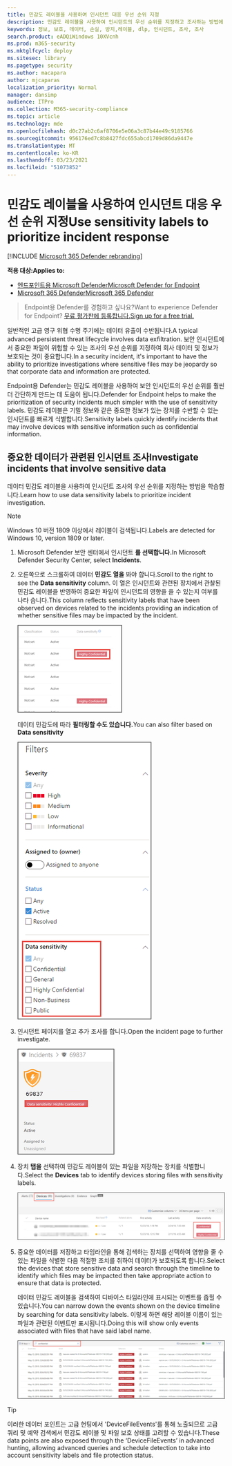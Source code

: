 ```yaml
---
title: 민감도 레이블을 사용하여 인시던트 대응 우선 순위 지정
description: 민감도 레이블을 사용하여 인시던트의 우선 순위를 지정하고 조사하는 방법에 대해 자세히 알아보기
keywords: 정보, 보호, 데이터, 손실, 방지,레이블, dlp, 인시던트, 조사, 조사
search.product: eADQiWindows 10XVcnh
ms.prod: m365-security
ms.mktglfcycl: deploy
ms.sitesec: library
ms.pagetype: security
ms.author: macapara
author: mjcaparas
localization_priority: Normal
manager: dansimp
audience: ITPro
ms.collection: M365-security-compliance
ms.topic: article
ms.technology: mde
ms.openlocfilehash: d0c27ab2c6af8706e5e06a3c87b44e49c9185766
ms.sourcegitcommit: 956176ed7c8b8427fdc655abcd1709d86da9447e
ms.translationtype: MT
ms.contentlocale: ko-KR
ms.lasthandoff: 03/23/2021
ms.locfileid: "51073852"
---
```

# <a name="use-sensitivity-labels-to-prioritize-incident-response"></a><span data-ttu-id="8c2b7-104">민감도 레이블을 사용하여 인시던트 대응 우선 순위 지정</span><span class="sxs-lookup"><span data-stu-id="8c2b7-104">Use sensitivity labels to prioritize incident response</span></span>  

[!INCLUDE [Microsoft 365 Defender rebranding](../../includes/microsoft-defender.md)]

<span data-ttu-id="8c2b7-105">**적용 대상:**</span><span class="sxs-lookup"><span data-stu-id="8c2b7-105">**Applies to:**</span></span>
- [<span data-ttu-id="8c2b7-106">엔드포인트용 Microsoft Defender</span><span class="sxs-lookup"><span data-stu-id="8c2b7-106">Microsoft Defender for Endpoint</span></span>](https://go.microsoft.com/fwlink/p/?linkid=2146631)
- [<span data-ttu-id="8c2b7-107">Microsoft 365 Defender</span><span class="sxs-lookup"><span data-stu-id="8c2b7-107">Microsoft 365 Defender</span></span>](https://go.microsoft.com/fwlink/?linkid=2118804)

> <span data-ttu-id="8c2b7-108">Endpoint용 Defender를 경험하고 싶나요?</span><span class="sxs-lookup"><span data-stu-id="8c2b7-108">Want to experience Defender for Endpoint?</span></span> [<span data-ttu-id="8c2b7-109">무료 평가판에 등록합니다.</span><span class="sxs-lookup"><span data-stu-id="8c2b7-109">Sign up for a free trial.</span></span>](https://www.microsoft.com/microsoft-365/windows/microsoft-defender-atp?ocid=docs-wdatp-exposedapis-abovefoldlink) 


<span data-ttu-id="8c2b7-110">일반적인 고급 영구 위협 수명 주기에는 데이터 유출이 수반됩니다.</span><span class="sxs-lookup"><span data-stu-id="8c2b7-110">A typical advanced persistent threat lifecycle involves data exfiltration.</span></span> <span data-ttu-id="8c2b7-111">보안 인시던트에서 중요한 파일이 위험할 수 있는 조사의 우선 순위를 지정하여 회사 데이터 및 정보가 보호되는 것이 중요합니다.</span><span class="sxs-lookup"><span data-stu-id="8c2b7-111">In a security incident, it's important to have the ability to prioritize investigations where sensitive files may be jeopardy so that corporate data and information are protected.</span></span>

<span data-ttu-id="8c2b7-112">Endpoint용 Defender는 민감도 레이블을 사용하여 보안 인시던트의 우선 순위를 훨씬 더 간단하게 만드는 데 도움이 됩니다.</span><span class="sxs-lookup"><span data-stu-id="8c2b7-112">Defender for Endpoint helps to make the prioritization of security incidents much simpler with the use of sensitivity labels.</span></span> <span data-ttu-id="8c2b7-113">민감도 레이블은 기밀 정보와 같은 중요한 정보가 있는 장치를 수반할 수 있는 인시던트를 빠르게 식별합니다.</span><span class="sxs-lookup"><span data-stu-id="8c2b7-113">Sensitivity labels quickly identify incidents that may involve devices with sensitive information such as confidential information.</span></span> 

## <a name="investigate-incidents-that-involve-sensitive-data"></a><span data-ttu-id="8c2b7-114">중요한 데이터가 관련된 인시던트 조사</span><span class="sxs-lookup"><span data-stu-id="8c2b7-114">Investigate incidents that involve sensitive data</span></span>
<span data-ttu-id="8c2b7-115">데이터 민감도 레이블을 사용하여 인시던트 조사의 우선 순위를 지정하는 방법을 학습합니다.</span><span class="sxs-lookup"><span data-stu-id="8c2b7-115">Learn how to use data sensitivity labels to prioritize incident investigation.</span></span>

>[!NOTE]
><span data-ttu-id="8c2b7-116">Windows 10 버전 1809 이상에서 레이블이 검색됩니다.</span><span class="sxs-lookup"><span data-stu-id="8c2b7-116">Labels are detected for Windows 10, version 1809 or later.</span></span>

1. <span data-ttu-id="8c2b7-117">Microsoft Defender 보안 센터에서 인시던트 **를 선택합니다.**</span><span class="sxs-lookup"><span data-stu-id="8c2b7-117">In Microsoft Defender Security Center, select **Incidents**.</span></span> 

2. <span data-ttu-id="8c2b7-118">오른쪽으로 스크롤하여 데이터 **민감도 열을** 봐야 합니다.</span><span class="sxs-lookup"><span data-stu-id="8c2b7-118">Scroll to the right to see the **Data sensitivity** column.</span></span> <span data-ttu-id="8c2b7-119">이 열은 인시던트와 관련된 장치에서 관찰된 민감도 레이블을 반영하여 중요한 파일이 인시던트의 영향을 을 수 있는지 여부를 나타 습니다.</span><span class="sxs-lookup"><span data-stu-id="8c2b7-119">This column reflects sensitivity labels that have been observed on devices related to the incidents providing an indication of whether sensitive files may be impacted by the incident.</span></span>

    ![데이터 민감도 열의 이미지](images/data-sensitivity-column.png)

    <span data-ttu-id="8c2b7-121">데이터 민감도에 따라 **필터링할 수도 있습니다.**</span><span class="sxs-lookup"><span data-stu-id="8c2b7-121">You can also filter based on **Data sensitivity**</span></span> 

    ![데이터 민감도 필터의 이미지](images/data-sensitivity-filter.png)

3. <span data-ttu-id="8c2b7-123">인시던트 페이지를 열고 추가 조사를 합니다.</span><span class="sxs-lookup"><span data-stu-id="8c2b7-123">Open the incident page to further investigate.</span></span>

    ![인시던트 페이지 세부 정보의 이미지](images/incident-page.png)

4. <span data-ttu-id="8c2b7-125">장치 **탭을** 선택하여 민감도 레이블이 있는 파일을 저장하는 장치를 식별합니다.</span><span class="sxs-lookup"><span data-stu-id="8c2b7-125">Select the **Devices** tab to identify devices storing files with sensitivity labels.</span></span>

    ![장치 탭의 이미지](images/investigate-devices-tab.png)
   

5. <span data-ttu-id="8c2b7-127">중요한 데이터를 저장하고 타임라인을 통해 검색하는 장치를 선택하여 영향을 줄 수 있는 파일을 식별한 다음 적절한 조치를 취하여 데이터가 보호되도록 합니다.</span><span class="sxs-lookup"><span data-stu-id="8c2b7-127">Select the devices that store sensitive data and search through the timeline to identify which files may be impacted then take appropriate action to ensure that data is protected.</span></span> 

   <span data-ttu-id="8c2b7-128">데이터 민감도 레이블을 검색하여 디바이스 타임라인에 표시되는 이벤트를 좁힐 수 있습니다.</span><span class="sxs-lookup"><span data-stu-id="8c2b7-128">You can narrow down the events shown on the device timeline by searching for data sensitivity labels.</span></span> <span data-ttu-id="8c2b7-129">이렇게 하면 해당 레이블 이름이 있는 파일과 관련된 이벤트만 표시됩니다.</span><span class="sxs-lookup"><span data-stu-id="8c2b7-129">Doing this will show only events associated with files that have said label name.</span></span>

    ![레이블을 기반으로 검색 결과가 좁혀진 장치 타임라인 이미지](images/machine-timeline-labels.png)


>[!TIP]
><span data-ttu-id="8c2b7-131">이러한 데이터 포인트는 고급 헌팅에서 'DeviceFileEvents'를 통해 노출되므로 고급 쿼리 및 예약 검색에서 민감도 레이블 및 파일 보호 상태를 고려할 수 있습니다.</span><span class="sxs-lookup"><span data-stu-id="8c2b7-131">These data points are also exposed through the ‘DeviceFileEvents’ in advanced hunting, allowing advanced queries and schedule detection to take into account sensitivity labels and file protection status.</span></span> 
